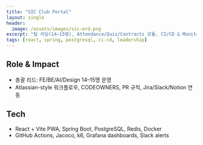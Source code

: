 ```yaml
---
title: "SIC Club Portal"
layout: single
header:
  image: /assets/images/sic-erd.png
excerpt: "팀 리딩(14–15명), Attendance/Quiz/Contracts 모듈, CI/CD & Monitoring"
tags: [react, spring, postgresql, ci-cd, leadership]
---
```


## Role & Impact

- 총괄 리드: FE/BE/AI/Design 14–15명 운영
- Atlassian-style 워크플로우, CODEOWNERS, PR 규칙, Jira/Slack/Notion 연동

## Tech

- React + Vite PWA, Spring Boot, PostgreSQL, Redis, Docker
- GitHub Actions, Jacoco, k6, Grafana dashboards, Slack alerts
